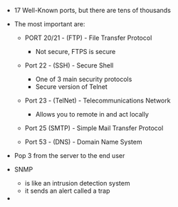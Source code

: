 
- 17 Well-Known ports, but there are tens of thousands


- The most important are:

	- PORT 20/21 - (FTP) - File Transfer Protocol
		- Not secure, FTPS is secure

	- Port 22 - (SSH) - Secure Shell 
		- One of 3 main security protocols
		- Secure version of Telnet

	- Port 23 - (TelNet) - Telecommunications Network
		- Allows you to remote in and act locally

	- Port 25 (SMTP) - Simple Mail Transfer Protocol

	- Port 53 - (DNS) - Domain Name System

- Pop 3 from the server to the end user

 - SNMP 
	 - is like an intrusion detection system
	 - it sends an alert called a trap

- 